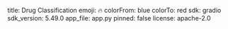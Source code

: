 title: Drug Classification
emoji: 🔥
colorFrom: blue
colorTo: red
sdk: gradio
sdk_version: 5.49.0
app_file: app.py
pinned: false
license: apache-2.0